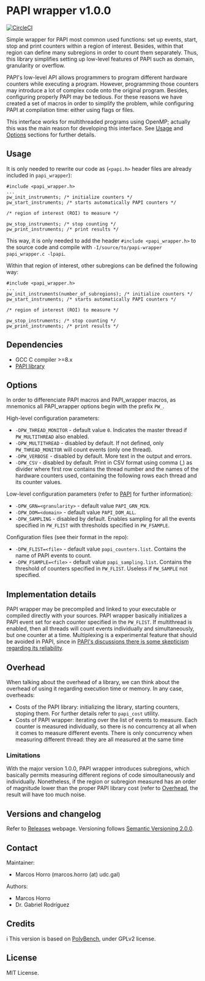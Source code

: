 # PAPI wrapper v1.0.0

[![CircleCI](https://circleci.com/gh/markoshorro/papi_wrapper/tree/master.svg?style=shield)](https://circleci.com/gh/markoshorro/papi_wrapper/tree/master)

Simple wrapper for PAPI most common used functions: set up events, start, stop and print counters within a region of interest. Besides, within that region can define many subregions in order to count them separately. Thus, this library simplifies setting up low-level features of PAPI such as domain, granularity or overflow.

PAPI's low-level API allows programmers to program different hardware counters while executing a program. However, programming those counters may introduce a lot of complex code onto the original program. Besides, configuring properly PAPI may be tedious. For these reasons we have created a set of macros in order to simplify the problem, while configuring PAPI at compilation time: either using flags or files.

This interface works for multithreaded programs using OpenMP; actually this was the main reason for developing this interface. See [Usage](#usage) and [Options](#options) sections for further details.

## Usage

It is only needed to rewrite our code as (`<papi.h>` header files are already included in `papi_wrapper`):
```
#include <papi_wrapper.h>
...
pw_init_instruments; /* initialize counters */
pw_start_instruments; /* starts automatically PAPI counters */

/* region of interest (ROI) to measure */

pw_stop_instruments; /* stop counting */
pw_print_instruments; /* print results */
```

This way, it is only needed to add the header `#include <papi_wrapper.h>` to the source code and compile with `-I/source/to/papi-wrapper papi_wrapper.c -lpapi`.

Within that region of interest, other subregions can be defined the following way:

```
#include <papi_wrapper.h>
...
pw_init_instruments(number_of_subregions); /* initialize counters */
pw_start_instruments; /* starts automatically PAPI counters */

/* region of interest (ROI) to measure */

pw_stop_instruments; /* stop counting */
pw_print_instruments; /* print results */
```

## Dependencies

 * GCC C compiler >=8.x
 * [PAPI library](https://icl.utk.edu/papi/news/news.html?id=382)

## Options

In order to differenciate PAPI macros and PAPI\_wrapper macros, as mnemonics all PAPI\_wrapper options begin with the prefix `PW_`.

High-level configuration parameters:
 * `-DPW_THREAD_MONITOR` - default value `0`. Indicates the master thread if `PW_MULTITHREAD` also enabled.
 * `-DPW_MULTITHREAD` - disabled by default. If not defined, only `PW_THREAD_MONITOR` will count events (only one thread).
 * `-DPW_VERBOSE` - disabled by default. More text in the output and errors.
 * `-DPW_CSV` - disabled by default. Print in CSV format using comma (,) as divider where first row contains the thread number and the names of the hardware counters used, containing the following rows each thread and its counter values.

Low-level configuration parameters (refer to [PAPI](https://icl.utk.edu/papi/) for further information):
 * `-DPW_GRN=<granularity>` - default value `PAPI_GRN_MIN`.
 * `-DPW_DOM=<domain>` - default value `PAPI_DOM_ALL`.
 * `-DPW_SAMPLING` - disabled by default. Enables sampling for all the events specified in `PW_FLIST` with thresholds specified in `PW_FSAMPLE`.

Configuration files (see their format in the repo):
 * `-DPW_FLIST=<file>` - default value `papi_counters.list`. Contains the name of PAPI events to count.
 * `-DPW_FSAMPLE=<file>` - default value `papi_sampling.list`. Contains the threshold of counters specified in `PW_FLIST`. Useless if `PW_SAMPLE` not specified.
 

## Implementation details

PAPI wrapper may be precompiled and linked to your executable or compiled directly with your sources. PAPI wrapper basically initializes a PAPI event set for each counter specified in the `PW_FLIST`. If multithread is enabled, then all threads will count events individually and simultaneously, but one counter at a time. Multiplexing is a experimental feature that should be avoided in PAPI, since in [PAPI's discussions there is some skepticism regarding its reliability](https://groups.google.com/a/icl.utk.edu/forum/#!searchin/ptools-perfapi/multiplexing%7Csort:date/ptools-perfapi/gi3e0EBVRGo/2x5kB3dEDwAJ).

## Overhead

When talking about the overhead of a library, we can think about the overhead of using it regarding execution time or memory. In any case, overheads:

 * Costs of the PAPI library: initializing the library, starting counters, stoping them. For further details refer to `papi_cost` utility.
 * Costs of PAPI wrapper: iterating over the list of events to measure. Each counter is measured individually, so there is no concurrency at all when it comes to measure different events. There is only concurrency when measuring different thread: they are all measured at the same time

### Limitations

With the major version 1.0.0, PAPI wrapper introduces subregions, which basically permits measuring different regions of code simoultaneously and individually. Nonetheless, if the region or subregion measured has an order of magnitude lower than the proper PAPI library cost (refer to [Overhead](#Overhead), the result will have too much noise. 

## Versions and changelog

Refer to [Releases](https://github.com/markoshorro/papi_wrapper/releases) webpage. Versioning follows [Semantic Versioning 2.0.0](https://semver.org/spec/v2.0.0.html).

## Contact

Maintainer:
  * Marcos Horro (marcos.horro (at) udc.gal)

Authors:
  * Marcos Horro
  * Dr. Gabriel Rodríguez

## Credits
i
This version is based on [PolyBench](https://sourceforge.net/projects/polybench/), under GPLv2 license.

## License

MIT License.
